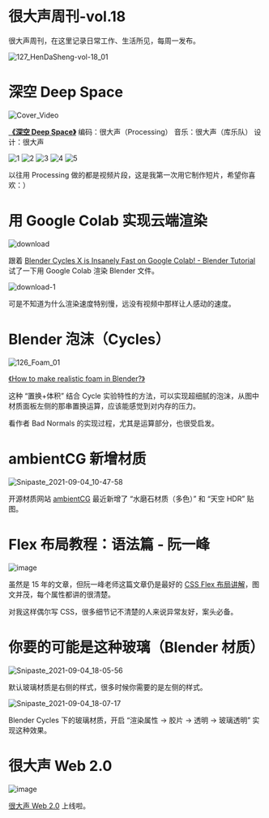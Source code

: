 # 很大声周刊-vol.18
很大声周刊，在这里记录日常工作、生活所见，每周一发布。

![127_HenDaSheng-vol-18_01](https://user-images.githubusercontent.com/20842136/132089978-909d700d-910a-43ad-8496-e3c784ac4224.png)

# 深空 Deep Space
![Cover_Video](https://user-images.githubusercontent.com/20842136/132090035-e8cc0226-c35d-49fc-bbef-d123aecd40f2.png)

**[《深空 Deep Space》](https://www.youtube.com/watch?v=9cnFZdHAuFs)**
编码：很大声（Processing）
音乐：很大声（库乐队）
设计：很大声                                

![1](https://user-images.githubusercontent.com/20842136/132090982-83f8f375-73aa-4666-91bf-c734a629945f.png)
![2](https://user-images.githubusercontent.com/20842136/132090980-f4bfcbd2-854f-412e-9004-063d2432a393.png)
![3](https://user-images.githubusercontent.com/20842136/132090987-8d24d6a7-7df1-448c-be97-86b4d1d5bd9d.png)
![4](https://user-images.githubusercontent.com/20842136/132090984-3341bea1-928b-48f3-9a68-03bdf4b1eb32.png)
![5](https://user-images.githubusercontent.com/20842136/132090986-23d89190-8566-4b25-81c4-3135338691dd.png)

以往用 Processing 做的都是视频片段，这是我第一次用它制作短片，希望你喜欢：）

# 用 Google Colab 实现云端渲染
![download](https://user-images.githubusercontent.com/20842136/132089923-171d6379-8ac2-49c3-bc02-976ebcfc0211.jpg)

跟着 [Blender Cycles X is Insanely Fast on Google Colab! - Blender Tutorial](youtube.com/watch?v=A8FiCPUEv9Q&t=724s) 试了一下用 Google Colab 渲染 Blender 文件。

![download-1](https://user-images.githubusercontent.com/20842136/132089920-f570cd7d-6b2d-49d7-ba79-75ada6a91fe1.jpg)

可是不知道为什么渲染速度特别慢，远没有视频中那样让人感动的速度。

# Blender 泡沫（Cycles）
![126_Foam_01](https://user-images.githubusercontent.com/20842136/132090107-e4d70422-0291-490f-bbe6-2840aefe747b.png)

[《How to make realistic foam in Blender?》](https://www.youtube.com/watch?v=4EZezYWyelM)

这种 “置换+体积” 结合 Cycle 实验特性的方法，可以实现超细腻的泡沫，从图中材质面板左侧的那串置换运算，应该能感觉到对内存的压力。

看作者 Bad Normals 的实现过程，尤其是运算部分，也很受启发。

# ambientCG 新增材质
![Snipaste_2021-09-04_10-47-58](https://user-images.githubusercontent.com/20842136/132090368-fc65da37-9408-4575-9147-8a1acc8dfbad.png)

开源材质网站 [ambientCG](https://ambientcg.com/list) 最近新增了 “水磨石材质（多色）” 和 “天空 HDR” 贴图。

# Flex 布局教程：语法篇 - 阮一峰
![image](https://user-images.githubusercontent.com/20842136/132090462-d59b0ad0-3b3a-41b1-912c-ca3a4e64835d.png)

虽然是 15 年的文章，但阮一峰老师这篇文章仍是最好的 [CSS Flex 布局讲解](https://www.ruanyifeng.com/blog/2015/07/flex-grammar.html?continueFlag=ac57c8b0fd67b6083a4d9851d6f6659b)，图文并茂，每个属性都讲的很清楚。

对我这样偶尔写 CSS，很多细节记不清楚的人来说异常友好，案头必备。

# 你要的可能是这种玻璃（Blender 材质）
![Snipaste_2021-09-04_18-05-56](https://user-images.githubusercontent.com/20842136/132090842-6e0700de-be50-4c7f-9817-ee129e8ec5cb.png)

默认玻璃材质是右侧的样式，很多时候你需要的是左侧的样式。

![Snipaste_2021-09-04_18-07-17](https://user-images.githubusercontent.com/20842136/132090901-968f5e61-c868-4c27-a0e5-149b28ee463e.png)

Blender Cycles 下的玻璃材质，开启 “渲染属性 -> 胶片 -> 透明 -> 玻璃透明” 实现这种效果。

# 很大声 Web 2.0
![image](https://user-images.githubusercontent.com/20842136/132091645-6fc2c224-6ee2-4fa2-80ed-be900437443e.png)

[很大声 Web 2.0](https://hendasheng.com/) 上线啦。
